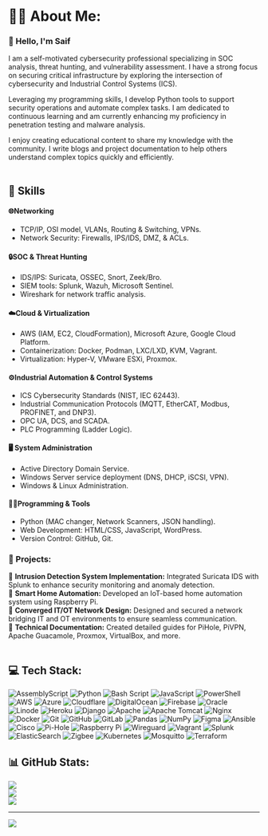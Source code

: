 # 💫🌟 About Me:

### 👋 Hello, I'm Saif      

I am a self-motivated cybersecurity professional specializing in SOC analysis, threat hunting, and vulnerability assessment. I have a strong focus on securing critical infrastructure by exploring the intersection of cybersecurity and Industrial Control Systems (ICS).   

Leveraging my programming skills, I develop Python tools to support security operations and automate complex tasks. I am dedicated to continuous learning and am currently enhancing my proficiency in penetration testing and malware analysis.    

I enjoy creating educational content to share my knowledge with the community. I write blogs and project documentation to help others understand complex topics quickly and efficiently.<br><br>
<!--🔒 Passionate about Cybersecurity | 🌐 Networking Enthusiast | ☁️ Cloud Explorer-->

## 📜 Skills   

#### 🌐Networking
- TCP/IP, OSI model, VLANs, Routing & Switching, VPNs.
- Network Security: Firewalls, IPS/IDS, DMZ, & ACLs.

#### 🔒SOC & Threat Hunting
- IDS/IPS: Suricata, OSSEC, Snort, Zeek/Bro.
- SIEM tools: Splunk, Wazuh, Microsoft Sentinel.
- Wireshark for network traffic analysis.

#### ☁️Cloud & Virtualization
- AWS (IAM, EC2, CloudFormation), Microsoft Azure, Google Cloud Platform.
- Containerization: Docker, Podman, LXC/LXD, KVM, Vagrant.
- Virtualization: Hyper-V, VMware ESXi, Proxmox.     

#### ⚙️Industrial Automation & Control Systems
- ICS Cybersecurity Standards (NIST, IEC 62443).
- Industrial Communication Protocols (MQTT, EtherCAT, Modbus, PROFINET, and DNP3).
- OPC UA, DCS, and SCADA.
- PLC Programming (Ladder Logic).

#### 🖥️ System Administration
- Active Directory Domain Service.
- Windows Server service deployment (DNS, DHCP, iSCSI, VPN).
- Windows & Linux Administration.

#### 🧑‍💻Programming & Tools
- Python (MAC changer, Network Scanners, JSON handling).
- Web Development: HTML/CSS, JavaScript, WordPress.
- Version Control: GitHub, Git.   


### 🚀 Projects:
📌 **Intrusion Detection System Implementation:** Integrated Suricata IDS with Splunk to enhance security monitoring and anomaly detection.   
📌 **Smart Home Automation:** Developed an IoT-based home automation system using Raspberry Pi.   
📌 **Converged IT/OT Network Design:** Designed and secured a network bridging IT and OT environments to ensure seamless communication.   
📌 **Technical Documentation:** Created detailed guides for PiHole, PiVPN, Apache Guacamole, Proxmox, VirtualBox, and more.      
<br>

## 💻 Tech Stack:
![AssemblyScript](https://img.shields.io/badge/assembly%20script-%23000000.svg?style=for-the-badge&logo=assemblyscript&logoColor=white) ![Python](https://img.shields.io/badge/python-3670A0?style=for-the-badge&logo=python&logoColor=ffdd54) ![Bash Script](https://img.shields.io/badge/bash_script-%23121011.svg?style=for-the-badge&logo=gnu-bash&logoColor=white) ![JavaScript](https://img.shields.io/badge/javascript-%23323330.svg?style=for-the-badge&logo=javascript&logoColor=%23F7DF1E) ![PowerShell](https://img.shields.io/badge/PowerShell-%235391FE.svg?style=for-the-badge&logo=powershell&logoColor=white) ![AWS](https://img.shields.io/badge/AWS-%23FF9900.svg?style=for-the-badge&logo=amazon-aws&logoColor=white) ![Azure](https://img.shields.io/badge/azure-%230072C6.svg?style=for-the-badge&logo=microsoftazure&logoColor=white) ![Cloudflare](https://img.shields.io/badge/Cloudflare-F38020?style=for-the-badge&logo=Cloudflare&logoColor=white) ![DigitalOcean](https://img.shields.io/badge/DigitalOcean-%230167ff.svg?style=for-the-badge&logo=digitalOcean&logoColor=white) ![Firebase](https://img.shields.io/badge/firebase-%23039BE5.svg?style=for-the-badge&logo=firebase) ![Oracle](https://img.shields.io/badge/Oracle-F80000?style=for-the-badge&logo=oracle&logoColor=white) ![Linode](https://img.shields.io/badge/linode-00A95C?style=for-the-badge&logo=linode&logoColor=white) ![Heroku](https://img.shields.io/badge/heroku-%23430098.svg?style=for-the-badge&logo=heroku&logoColor=white) ![Django](https://img.shields.io/badge/django-%23092E20.svg?style=for-the-badge&logo=django&logoColor=white) ![Apache](https://img.shields.io/badge/apache-%23D42029.svg?style=for-the-badge&logo=apache&logoColor=white) ![Apache Tomcat](https://img.shields.io/badge/apache%20tomcat-%23F8DC75.svg?style=for-the-badge&logo=apache-tomcat&logoColor=black) ![Nginx](https://img.shields.io/badge/nginx-%23009639.svg?style=for-the-badge&logo=nginx&logoColor=white) ![Docker](https://img.shields.io/badge/docker-%230db7ed.svg?style=for-the-badge&logo=docker&logoColor=white) ![Git](https://img.shields.io/badge/git-%23F05033.svg?style=for-the-badge&logo=git&logoColor=white) ![GitHub](https://img.shields.io/badge/github-%23121011.svg?style=for-the-badge&logo=github&logoColor=white) ![GitLab](https://img.shields.io/badge/gitlab-%23181717.svg?style=for-the-badge&logo=gitlab&logoColor=white) ![Pandas](https://img.shields.io/badge/pandas-%23150458.svg?style=for-the-badge&logo=pandas&logoColor=white) ![NumPy](https://img.shields.io/badge/numpy-%23013243.svg?style=for-the-badge&logo=numpy&logoColor=white) ![Figma](https://img.shields.io/badge/figma-%23F24E1E.svg?style=for-the-badge&logo=figma&logoColor=white) ![Ansible](https://img.shields.io/badge/ansible-%231A1918.svg?style=for-the-badge&logo=ansible&logoColor=white) ![Cisco](https://img.shields.io/badge/cisco-%23049fd9.svg?style=for-the-badge&logo=cisco&logoColor=black) ![Pi-Hole](https://img.shields.io/badge/pihole-%2396060C.svg?style=for-the-badge&logo=pi-hole&logoColor=white) ![Raspberry Pi](https://img.shields.io/badge/-Raspberry_Pi-C51A4A?style=for-the-badge&logo=Raspberry-Pi) ![Wireguard](https://img.shields.io/badge/wireguard-%2388171A.svg?style=for-the-badge&logo=wireguard&logoColor=white) ![Vagrant](https://img.shields.io/badge/vagrant-%231563FF.svg?style=for-the-badge&logo=vagrant&logoColor=white) ![Splunk](https://img.shields.io/badge/splunk-%23000000.svg?style=for-the-badge&logo=splunk&logoColor=white) ![ElasticSearch](https://img.shields.io/badge/-ElasticSearch-005571?style=for-the-badge&logo=elasticsearch) ![Zigbee](https://img.shields.io/badge/zigbee-%23EB0443.svg?style=for-the-badge&logo=zigbee&logoColor=white) ![Kubernetes](https://img.shields.io/badge/kubernetes-%23326ce5.svg?style=for-the-badge&logo=kubernetes&logoColor=white) ![Mosquitto](https://img.shields.io/badge/mosquitto-%233C5280.svg?style=for-the-badge&logo=eclipsemosquitto&logoColor=white) ![Terraform](https://img.shields.io/badge/terraform-%235835CC.svg?style=for-the-badge&logo=terraform&logoColor=white)
## 📊 GitHub Stats:
![](https://github-readme-stats.vercel.app/api/top-langs/?username=Cyber-Saif&theme=dark&hide_border=false&include_all_commits=false&count_private=false&layout=compact)   
![](https://github-readme-stats.vercel.app/api?username=Cyber-Saif&theme=dark&hide_border=false&include_all_commits=false&count_private=false)   
![](https://github-readme-streak-stats.herokuapp.com/?user=Cyber-Saif&theme=dark&hide_border=false)

---
[![](https://visitcount.itsvg.in/api?id=Cyber-Saif&icon=0&color=0)](https://visitcount.itsvg.in)

<!-- Proudly created with GPRM ( https://gprm.itsvg.in ) -->
